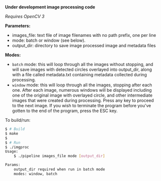 **Under development image processing code**

*Requires OpenCV 3*

**Parameters:** 
- images_file: text file of image filenames with no path prefix, one per line 
- mode: batch or window (see below).
- output_dir: directory to save image processed image and metadata files 

**Modes:**
- `batch` mode: this will loop through all the images without stopping, 
  and will save images with detected circles overlayed into output_dir,
  along with a file called metadata.txt containing metadata collected during
  processing.
- `window` mode: this will loop through all the images, stopping after each one.
  After each image, numerous windows will be displayed including one of the original 
  image with overlayed circle, and other intermediate images that were created during 
  processing. Press any key to proceed to the next image. If you wish
  to terminate the program before you've gotten to the end of the program,
  press the ESC key.

To build/run:

```bash
$ # Build
$ make
$
$ # Run
$ ./imgproc
Usage:
    $ ./pipeline images_file mode [output_dir]

Params:
    output_dir required when run in batch mode
    modes: window, batch
```
